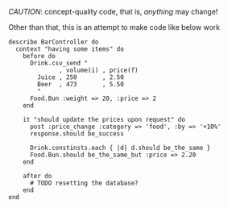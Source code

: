 
*CAUTION*: concept-quality code, that is, _anything_ may change!

Other than that, this is an attempt to make code like below work

    describe BarController do
      context "having some items" do
        before do
          Drink.csv_send "
                  , volume(i) , price(f)
            Juice , 250       , 2.50
            Beer  , 473       , 5.50
            "    
          Food.Bun :weight => 20, :price => 2
        end
    
        it "should update the prices upon request" do
          post :price_change :category => 'food', :by => '+10%'
          response.should be_success
    
          Drink.constinsts.each { |d| d.should be_the_same }
          Food.Bun.should be_the_same_but :price => 2.20
        end
    
        after do
          # TODO resetting the database?
        end
    end
